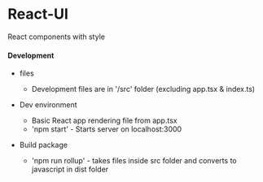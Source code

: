 # React-UI

React components with style

#### Development

- files

  - Development files are in '/src' folder (excluding app.tsx & index.ts)

- Dev environment

  - Basic React app rendering file from app.tsx
  - 'npm start' - Starts server on localhost:3000

- Build package
  - 'npm run rollup' - takes files inside src folder and converts to javascript in dist folder
